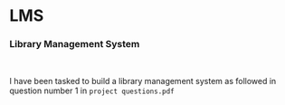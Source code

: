 # LMS
### Library Management System

<br>

I have been tasked to build a library management system as followed in question number 1 in ```project questions.pdf```